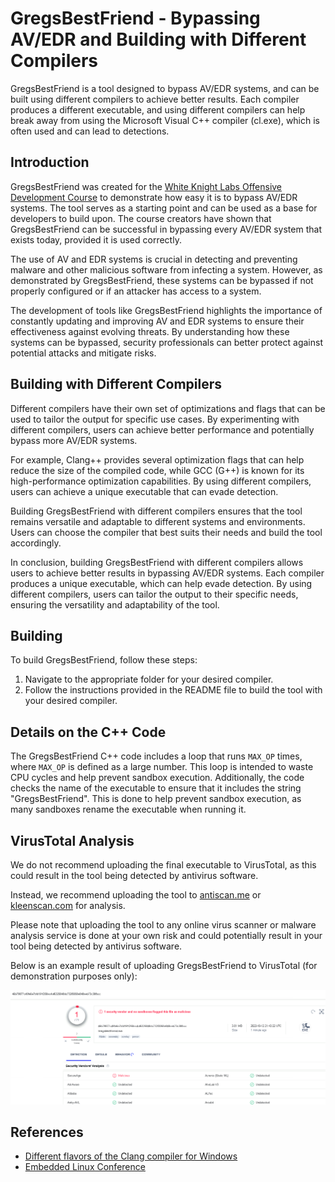 # GregsBestFriend - Bypassing AV/EDR and Building with Different Compilers
GregsBestFriend is a tool designed to bypass AV/EDR systems, and can be built using different compilers to achieve better results. Each compiler produces a different executable, and using different compilers can help break away from using the Microsoft Visual C++ compiler (cl.exe), which is often used and can lead to detections.

## Introduction
GregsBestFriend was created for the [White Knight Labs Offensive Development Course](https://www.antisyphontraining.com/offensive-development-w-greg-hatcher-john-stigerwalt/) to demonstrate how easy it is to bypass AV/EDR systems. The tool serves as a starting point and can be used as a base for developers to build upon. The course creators have shown that GregsBestFriend can be successful in bypassing every AV/EDR system that exists today, provided it is used correctly.

The use of AV and EDR systems is crucial in detecting and preventing malware and other malicious software from infecting a system. However, as demonstrated by GregsBestFriend, these systems can be bypassed if not properly configured or if an attacker has access to a system.

The development of tools like GregsBestFriend highlights the importance of constantly updating and improving AV and EDR systems to ensure their effectiveness against evolving threats. By understanding how these systems can be bypassed, security professionals can better protect against potential attacks and mitigate risks.

## Building with Different Compilers
Different compilers have their own set of optimizations and flags that can be used to tailor the output for specific use cases. By experimenting with different compilers, users can achieve better performance and potentially bypass more AV/EDR systems.

For example, Clang++ provides several optimization flags that can help reduce the size of the compiled code, while GCC (G++) is known for its high-performance optimization capabilities. By using different compilers, users can achieve a unique executable that can evade detection.

Building GregsBestFriend with different compilers ensures that the tool remains versatile and adaptable to different systems and environments. Users can choose the compiler that best suits their needs and build the tool accordingly.

In conclusion, building GregsBestFriend with different compilers allows users to achieve better results in bypassing AV/EDR systems. Each compiler produces a unique executable, which can help evade detection. By using different compilers, users can tailor the output to their specific needs, ensuring the versatility and adaptability of the tool.

## Building

To build GregsBestFriend, follow these steps:

1. Navigate to the appropriate folder for your desired compiler.
2. Follow the instructions provided in the README file to build the tool with your desired compiler.

## Details on the C++ Code

The GregsBestFriend C++ code includes a loop that runs `MAX_OP` times, where `MAX_OP` is defined as a large number. This loop is intended to waste CPU cycles and help prevent sandbox execution. Additionally, the code checks the name of the executable to ensure that it includes the string "GregsBestFriend". This is done to help prevent sandbox execution, as many sandboxes rename the executable when running it.

## VirusTotal Analysis

We do not recommend uploading the final executable to VirusTotal, as this could result in the tool being detected by antivirus software.

Instead, we recommend uploading the tool to [antiscan.me](https://antiscan.me/) or [kleenscan.com](https://kleenscan.com/) for analysis.

Please note that uploading the tool to any online virus scanner or malware analysis service is done at your own risk and could potentially result in your tool being detected by antivirus software.

Below is an example result of uploading GregsBestFriend to VirusTotal (for demonstration purposes only):

[![VirusTotal Results](./images/VT1.png)](https://www.virustotal.com/)

## References

- [Different flavors of the Clang compiler for Windows](https://blog.conan.io/2022/10/13/Different-flavors-Clang-compiler-Windows.html)
- [Embedded Linux Conference](https://static.sched.com/hosted_files/ossna2020/f9/OSSEmbeddedLinuxConference.pdf)

